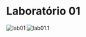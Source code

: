 
# **Laboratório 01**

![lab01](https://github.com/Romenildo/Universidade/blob/master/Algoritmo/Projeto%20final/imagens%20%F0%9F%93%B8/LAB01.png)
![lab01.1](https://github.com/Romenildo/Universidade/blob/master/Algoritmo/Projeto%20final/imagens%20%F0%9F%93%B8/LAB01.1.png)
